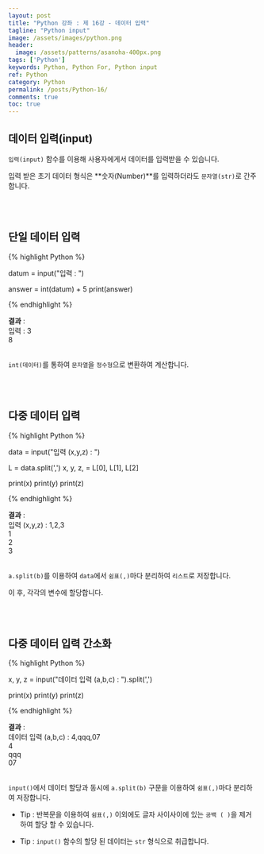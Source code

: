 ```yaml
---
layout: post
title: "Python 강좌 : 제 16강 - 데이터 입력"
tagline: "Python input"
image: /assets/images/python.png
header:
  image: /assets/patterns/asanoha-400px.png
tags: ['Python']
keywords: Python, Python For, Python input
ref: Python
category: Python
permalink: /posts/Python-16/
comments: true
toc: true
---
```


## 데이터 입력(input)

`입력(input)` 함수를 이용해 사용자에게서 데이터를 입력받을 수 있습니다.

입력 받은 초기 데이터 형식은 **숫자(Number)**를 입력하더라도 `문자열(str)`로 간주합니다.

<br>
<br>

## 단일 데이터 입력

{% highlight Python %}

datum = input("입력 : ")

answer = int(datum) + 5
print(answer)

{% endhighlight %}

**결과**
:    
입력 : 3<br>
8<br>
<br>

`int(데이터)`를 통하여 `문자열`을 `정수형`으로 변환하여 계산합니다.

<br>
<br>

## 다중 데이터 입력

{% highlight Python %}

data = input("입력 (x,y,z) : ")

L = data.split(',')
x, y, z, = L[0], L[1], L[2]

print(x)
print(y)
print(z)

{% endhighlight %}

**결과**
:    
입력 (x,y,z) : 1,2,3<br>
1<br>
2<br>
3<br>
<br>

`a.split(b)`를 이용하여 `data`에서 `쉼표(,)`마다 분리하여 `리스트`로 저장합니다.

이 후, 각각의 변수에 할당합니다.

<br>
<br>

## 다중 데이터 입력 간소화

{% highlight Python %}

x, y, z = input("데이터 입력 (a,b,c) : ").split(',')

print(x)
print(y)
print(z)

{% endhighlight %}

**결과**
:    
데이터 입력 (a,b,c) : 4,qqq,07<br>
4<br>
qqq<br>
07<br>
<br>

`input()`에서 데이터 할당과 동시에 `a.split(b)` 구문을 이용하여 `쉼표(,)`마다 분리하여 저장합니다.

- Tip : 반복문을 이용하여 `쉼표(,)` 이외에도 글자 사이사이에 있는 `공백 ( )`을 제거하여 할당 할 수 있습니다.

- Tip : `input()` 함수의 할당 된 데이터는 `str` 형식으로 취급합니다.
